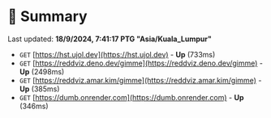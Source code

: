 # 📖 Summary
Last updated: **18/9/2024, 7:41:17 PTG "Asia/Kuala_Lumpur"**

- `GET` [https://hst.ujol.dev](https://hst.ujol.dev) - **Up** (733ms)
- `GET` [https://reddviz.deno.dev/gimme](https://reddviz.deno.dev/gimme) - **Up** (2498ms)
- `GET` [https://reddviz.amar.kim/gimme](https://reddviz.amar.kim/gimme) - **Up** (385ms)
- `GET` [https://dumb.onrender.com](https://dumb.onrender.com) - **Up** (346ms)
